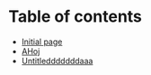 # Table of contents

* [Initial page](README.md)
* [AHoj](ahoj.md)
* [Untitledddddddaaa](untitledddddddaaa.md)

